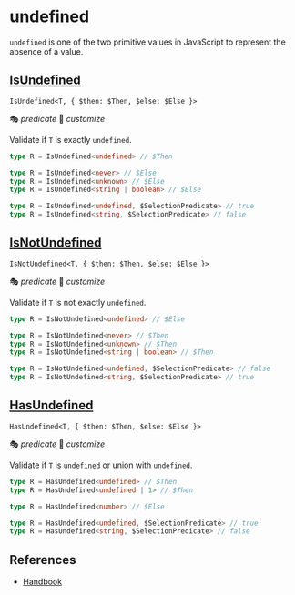 # undefined

`undefined` is one of the two primitive values in JavaScript to represent the absence of a value.

## [IsUndefined](./is_undefined.ts)

`IsUndefined<T, { $then: $Then, $else: $Else }>`

🎭 *predicate*
🔢 *customize*

Validate if `T` is exactly `undefined`.

```ts
type R = IsUndefined<undefined> // $Then

type R = IsUndefined<never> // $Else
type R = IsUndefined<unknown> // $Else
type R = IsUndefined<string | boolean> // $Else

type R = IsUndefined<undefined, $SelectionPredicate> // true
type R = IsUndefined<string, $SelectionPredicate> // false
```

## [IsNotUndefined](./is_not_undefined.ts)

`IsNotUndefined<T, { $then: $Then, $else: $Else }>`

🎭 *predicate*
🔢 *customize*

Validate if `T` is not exactly `undefined`.

```ts
type R = IsNotUndefined<undefined> // $Else

type R = IsNotUndefined<never> // $Then
type R = IsNotUndefined<unknown> // $Then
type R = IsNotUndefined<string | boolean> // $Then

type R = IsNotUndefined<undefined, $SelectionPredicate> // false
type R = IsNotUndefined<string, $SelectionPredicate> // true
```

## [HasUndefined](./has_undefined.ts)

`HasUndefined<T, { $then: $Then, $else: $Else }>`

🎭 *predicate*
🔢 *customize*

Validate if `T` is `undefined` or union with `undefined`.

```ts
type R = HasUndefined<undefined> // $Then
type R = HasUndefined<undefined | 1> // $Then

type R = HasUndefined<number> // $Else

type R = HasUndefined<undefined, $SelectionPredicate> // true
type R = HasUndefined<string, $SelectionPredicate> // false
```



## References

- [Handbook]

[handbook]: https://www.typescriptlang.org/docs/handbook/2/everyday-types.html#null-and-undefined

